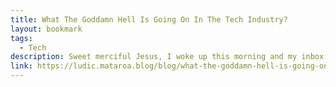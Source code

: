 ```yaml
---
title: What The Goddamn Hell Is Going On In The Tech Industry?
layout: bookmark
tags:
  - Tech
description: Sweet merciful Jesus, I woke up this morning and my inbox was flooded with horrific stories about how employers treat people. I knew things were fucked, but this was so much worse than I imagined, and that's not even getting into the comments on Hackernews. I am going to dig into some of those emails, but first...
link: https://ludic.mataroa.blog/blog/what-the-goddamn-hell-is-going-on-in-the-tech-industry/
---
```


